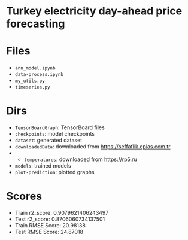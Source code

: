 # Turkey electricity day-ahead price forecasting

# Files
- `ann_model.ipynb`
- `data-process.ipynb`
- `my_utils.py`
- `timeseries.py`

# Dirs
- `TensorBoardGraph`: TensorBoard files
- `checkpoints`: model checkpoints
- `dataset`: generated dataset
- `downloadedData`: downloaded from https://seffaflik.epias.com.tr
- - `temperatures`: downloaded from https://rp5.ru
- `models`: trained models
- `plot-prediction`: plotted graphs

# Scores
- Train r2_score:  0.9079621406243497
- Test r2_score:  0.8706060734137501
- Train RMSE Score: 20.98138 
- Test RMSE Score: 24.87018
